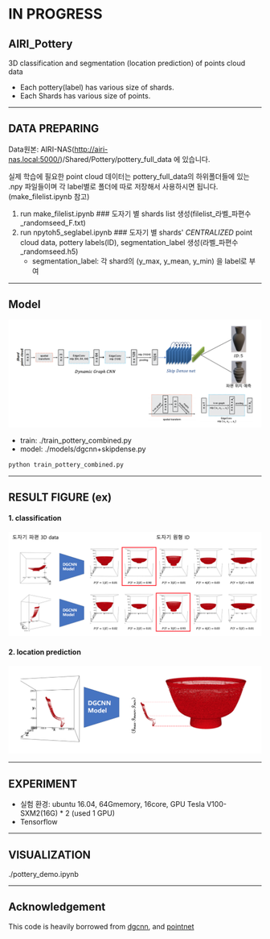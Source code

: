# IN PROGRESS

## AIRI_Pottery
3D classification and segmentation (location prediction) of points cloud data
* Each pottery(label) has various size of shards.  
* Each Shards has various size of points.  

---

## DATA PREPARING  
Data원본: AIRI-NAS(http://airi-nas.local:5000/)/Shared/Pottery/pottery_full_data 에 있습니다.  

실제 학습에 필요한 point cloud 데이터는 pottery_full_data의 하위폴더들에 있는 .npy 파일들이며 각 label별로 폴더에 따로 저장해서 사용하시면 됩니다.(make_filelist.ipynb 참고)  


1. run make_filelist.ipynb ### 도자기 별 shards list 생성(filelist_라벨_파편수_randomseed_F.txt)  
2. run npytoh5_seglabel.ipynb ### 도자기 별 shards' *CENTRALIZED* point cloud data, pottery labels(ID), segmentation_label 생성(라벨_파편수_randomseed.h5)
   * segmentation_label: 각 shard의 (y_max, y_mean, y_min) 을 label로 부여

---

## Model

![model](./images/model.png)

  
- train: ./train_pottery_combined.py  
- model: ./models/dgcnn+skipdense.py   

```bash
python train_pottery_combined.py
```

---

## RESULT FIGURE (ex)
#### 1. classification  
![classification](./images/classification.png)


#### 2. location prediction  
![segmentation](./images/segmentation.png)

---

## EXPERIMENT
- 실험 환경: ubuntu 16.04, 64Gmemory, 16core, GPU Tesla V100-SXM2(16G) * 2 (used 1 GPU)  
- Tensorflow
 
---

## VISUALIZATION
./pottery_demo.ipynb

---

## Acknowledgement
This code is heavily borrowed from [dgcnn](https://github.com/WangYueFt/dgcnn), and [pointnet](https://github.com/charlesq34/pointnet)

